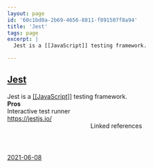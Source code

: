 ```yaml
---
layout: page
id: '60c1bd0a-2b69-4656-8811-f891507f8a94'
title: 'Jest'
tags: page
excerpt: |
  Jest is a [[JavaScript]] testing framework.

---
```

  
<h2 class="text-3xl font-semibold mb-4"><a href="/pages/jest">Jest</a></h2>

<div class="space-y-3">
<div class="element-block ml-0"><div class="flex-1">Jest is a <a class="text-teal-400 group" href="/pages/javascript"><span class="text-gray-500 group-hover:text-teal-500">[[</span>JavaScript<span class="text-gray-500 group-hover:text-teal-500">]]</span></a> testing framework.</div></div>

<div class="element-block ml-0"><div class="flex-1"><strong class="text-rose-400">Pros</strong></div></div>

<div class="element-block ml-4"><div class="flex-1">Interactive test runner</div></div>



<div class="element-block ml-0"><div class="flex-1"><a class="text-indigo-400" href="https://jestjs.io/" target="_blank" rel="noopener noreferrer">https://jestjs.io/</a></div></div>
</div>



<section class="mt-8 space-y-2">
<header class="text-gray-400">Linked references</header>
<a class="block bg-gray-800 p-4 rounded text-teal-400 focus:outline-none focus:ring-2 focus:ring-offset-2 focus:ring-offset-gray-900 focus:ring-teal-400 hover:ring-2 hover:ring-offset-2 hover:ring-offset-gray-900 hover:ring-teal-400" href="/journals/2021-06-08">2021-06-08</a>
  </section>
